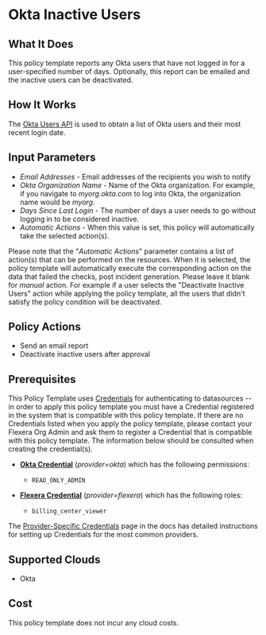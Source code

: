 # Okta Inactive Users

## What It Does

This policy template reports any Okta users that have not logged in for a user-specified number of days. Optionally, this report can be emailed and the inactive users can be deactivated.

## How It Works

The [Okta Users API](https://developer.okta.com/docs/reference/api/users/#list-users) is used to obtain a list of Okta users and their most recent login date.

## Input Parameters

- *Email Addresses* - Email addresses of the recipients you wish to notify
- *Okta Organization Name* - Name of the Okta organization. For example, if you navigate to *myorg.okta.com* to log into Okta, the organization name would be *myorg*.
- *Days Since Last Login* - The number of days a user needs to go without logging in to be considered inactive.
- *Automatic Actions* - When this value is set, this policy will automatically take the selected action(s).

Please note that the "*Automatic Actions*" parameter contains a list of action(s) that can be performed on the resources. When it is selected, the policy template will automatically execute the corresponding action on the data that failed the checks, post incident generation. Please leave it blank for *manual* action.
For example if a user selects the "Deactivate Inactive Users" action while applying the policy template, all the users that didn't satisfy the policy condition will be deactivated.

## Policy Actions

- Send an email report
- Deactivate inactive users after approval

## Prerequisites

This Policy Template uses [Credentials](https://docs.flexera.com/flexera/EN/Automation/ManagingCredentialsExternal.htm) for authenticating to datasources -- in order to apply this policy template you must have a Credential registered in the system that is compatible with this policy template. If there are no Credentials listed when you apply the policy template, please contact your Flexera Org Admin and ask them to register a Credential that is compatible with this policy template. The information below should be consulted when creating the credential(s).

- [**Okta Credential**](https://docs.flexera.com/flexera/EN/Automation/GenericCredentials.htm#automationadmin_3335267112_1121389) (*provider=okta*) which has the following permissions:
  - `READ_ONLY_ADMIN`

- [**Flexera Credential**](https://docs.flexera.com/flexera/EN/Automation/ProviderCredentials.htm) (*provider=flexera*) which has the following roles:
  - `billing_center_viewer`

The [Provider-Specific Credentials](https://docs.flexera.com/flexera/EN/Automation/ProviderCredentials.htm) page in the docs has detailed instructions for setting up Credentials for the most common providers.

## Supported Clouds

- Okta

## Cost

This policy template does not incur any cloud costs.
